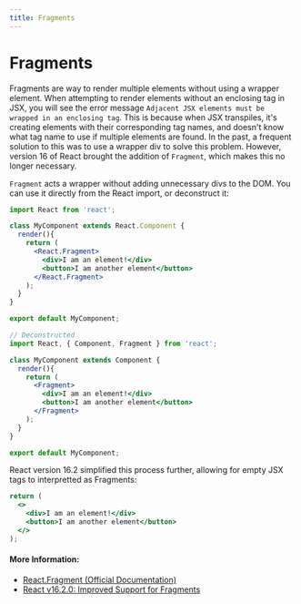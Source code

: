 ```yaml
---
title: Fragments
---
```


# Fragments

Fragments are way to render multiple elements without using a wrapper element. When attempting to render elements without an enclosing tag in JSX, you will see the error message `Adjacent JSX elements must be wrapped in an enclosing tag`.  This is because when JSX transpiles, it's creating elements with their corresponding tag names, and doesn't know what tag name to use if multiple elements are found.  In the past, a frequent solution to this was to use a wrapper div to solve this problem. However, version 16 of React brought the addition of `Fragment`, which makes this no longer necessary.

`Fragment` acts a wrapper without adding unnecessary divs to the DOM.  You can use it directly from the React import, or deconstruct it:

```jsx
import React from 'react';

class MyComponent extends React.Component {
  render(){
    return (
      <React.Fragment>
        <div>I am an element!</div>
        <button>I am another element</button>
      </React.Fragment>
    );
  }
}

export default MyComponent;
```


```jsx
// Deconstructed
import React, { Component, Fragment } from 'react';

class MyComponent extends Component {
  render(){
    return (
      <Fragment>
        <div>I am an element!</div>
        <button>I am another element</button>
      </Fragment>
    );
  }
}

export default MyComponent;
```

React version 16.2 simplified this process further, allowing for empty JSX tags to interpretted as Fragments:

```jsx
return (
  <>
    <div>I am an element!</div>
    <button>I am another element</button>
  </>
);
```

#### More Information:
* [React.Fragment (Official Documentation)](https://reactjs.org/docs/react-api.html#reactfragment)
* [React v16.2.0: Improved Support for Fragments](https://reactjs.org/blog/2017/11/28/react-v16.2.0-fragment-support.html)

